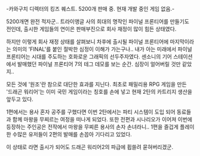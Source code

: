 -카와구치 디렉터의 킹즈 퀘스트. 5200개 판매 중. 현재 개발 중인 게임 없음.-

5200개면 완전 적자군.. 트라이앵글 사의 희대의 명작인 파이널 프론티어를 만들기도 전인데, 출시한 게임들의 연이은 판매부진으로 회사 재정이 많이 힘든 상태였다. 

하지만 이렇게 회사 재정 상태를 살펴보니 차후에 출시될 파이널 프론티어에 마지막이라는 의미의 'FINAL'를 붙인 절박한 심정이 이해가 가는구나.. 내가 아는 미래에서 파이널 프론티어는 시대를 주도하는 호화로운 그래픽의 선두주자였다. 센소니의 기어 스테이션에서 발매했던 파이널 프론티어 7의 테그 데모를 보는 순간. 심장이 얼어버릴 것만 같았지.. 

모든 것에 '원조'란 참으로 대단한 효과를 지닌다. 최초로 패밀리용 RPG 게임을 만든 '드래곤 워리어'는 이미 국민 게임이라는 칭호를 손에 넣고 현재 2탄의 카트리지 생산을 앞두고 있다. 

1편에서는 용사 혼자 공주를 구했다면 이번 2탄에서는 파티 시스템이 도입 되어 동료들과 함께 마왕을 무찌르는 여정을 떠나게 되었다. 또한 전편과 시나리오가 이어져 이번에 등장하는 주인공은 전작에서 마왕을 무찌른 용사의 손자 손녀라니.. 1편을 즐겁게 플레이한 수많은 유저들이 2편의 발매를 손꼽아 기다리고 있었다.

이 상태로 라면 출시가 되어도 드래곤 워리어2의 파급에 휩쓸려 묻혀버리겠군. 